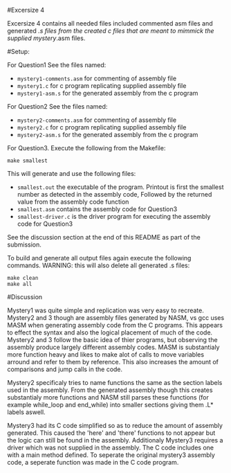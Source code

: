 #Excersize 4

Excersize 4 contains all needed files included commented asm files and generated *.s files from
the created c files that are meant to mimmick the supplied mystery*.asm files.

#Setup:

For Question1 See the files named:
* `mystery1-comments.asm` for commenting of assembly file
* `mystery1.c` for c program replicating supplied assembly file
* `mystery1-asm.s` for the generated assembly from the c program

For Question2 See the files named:
* `mystery2-comments.asm` for commenting of assembly file
* `mystery2.c` for c program replicating supplied assembly file
* `mystery2-asm.s` for the generated assembly from the c program

For Question3. Execute the following from the Makefile:
```
make smallest
```
This will generate and use the following files:
* `smallest.out` the executable of the program. Printout is first the smallest number as detected 
in the assembly code, Followed by the returned value from the assembly code function
* `smallest.asm` contains the assembly code for Question3
* `smallest-driver.c` is the driver program for executing the assembly code for Question3

See the discussion section at the end of this README as part of the submission.


To build and generate all output files again execute the following commands. WARNING: this will also delete all generated .s files:
```
make clean
make all
```

#Discussion

Mystery1 was quite simple and replication was very easy to recreate. Mystery2 and 3 though are assembly files
generated by NASM, vs gcc uses MASM when generating assembly code from the C programs. This appears to effect
the syntax and also the logical placement of much of the code. Mystery2 and 3 follow the basic idea of thier
programs, but observing the assembly produce largely different assembly codes. MASM is substantialy more
function heavy and likes to make alot of calls to move variables arround and refer to them by reference. This
also increases the amount of comparisons and jump calls in the code. 

Mystery2 specificaly tries to name functions
the same as the section labels used in the assembly. From the generated assembly though this creates substantialy
more functions and NASM still parses these functions (for example while_loop and end_while) into smaller sections
giving them .L* labels aswell.

Mystery3 had its C code simplified so as to reduce the amount of assembly generated. This caused the 'here' and 'there'
functions to not appear but the logic can still be found in the assembly. Additionaly Mystery3 requires a driver which
was not supplied in the assembly. The C code includes one with a main method defined. To seperate the original mystery3
assembly code, a seperate function was made in the C code program.
